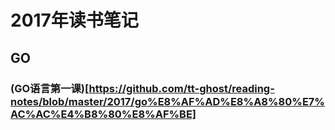 # 2017年读书笔记

## GO 

### (GO语言第一课)[https://github.com/tt-ghost/reading-notes/blob/master/2017/go%E8%AF%AD%E8%A8%80%E7%AC%AC%E4%B8%80%E8%AF%BE]
